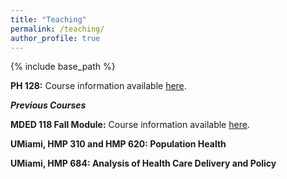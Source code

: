 ```yaml
---
title: "Teaching"
permalink: /teaching/
author_profile: true
---
```


{% include base_path %}

<b>PH 128:</b> Course information available <a href="https://dartmouth.smartcatalogiq.com/en/current/orc/departments-programs-graduate/masters-of-health-science-education/master-of-public-health-and-ms-healthcare-research/master-of-public-health-and-ms-healthcare-research/ph-128">here</a>.

<i><strong>Previous Courses</strong></i>

<b>MDED 118 Fall Module:</b> Course information available <a href="https://geiselmed.dartmouth.edu/md-program/curriculum-overview/patients-and-populations/">here</a>.

<b>UMiami, HMP 310 and HMP 620: Population Health</b> 

<b>UMiami, HMP 684: Analysis of Health Care Delivery and Policy</b> 
